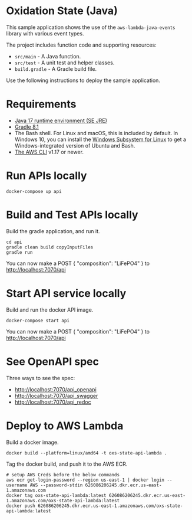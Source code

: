 # Oxidation State (Java)

This sample application shows the use of the `aws-lambda-java-events` library with various event types.

The project includes function code and supporting resources:

- `src/main` - A Java function.
- `src/test` - A unit test and helper classes.
- `build.gradle` - A Gradle build file.

Use the following instructions to deploy the sample application.

# Requirements

- [Java 17 runtime environment (SE JRE)](https://www.oracle.com/java/technologies/javase-downloads.html)
- [Gradle 8.1](https://gradle.org/releases/)
- The Bash shell. For Linux and macOS, this is included by default. In Windows 10, you can install the [Windows Subsystem for Linux](https://docs.microsoft.com/en-us/windows/wsl/install-win10) to get a Windows-integrated version of Ubuntu and Bash.
- [The AWS CLI](https://docs.aws.amazon.com/cli/latest/userguide/cli-chap-install.html) v1.17 or newer.

# Run APIs locally

    docker-compose up api

# Build and Test APIs locally

Build the gradle application, and run it.

    cd api
    gradle clean build copyInputFiles
    gradle run

You can now make a POST { "composition": "LiFePO4" } to <http://localhost:7070/api>

# Start API service locally

Build and run the docker API image.

    docker-compose start api

You can now make a POST { "composition": "LiFePO4" } to <http://localhost:7070/api>

# See OpenAPI spec

Three ways to see the spec:

- <http://localhost:7070/api_openapi>
- <http://localhost:7070/api_swagger>
- <http://localhost:7070/api_redoc>

# Deploy to AWS Lambda

Build a docker image.

    docker build --platform=linux/amd64 -t oxs-state-api-lambda .

Tag the docker build, and push it to the AWS ECR.

    # setup AWS Creds before the below commands
    aws ecr get-login-password --region us-east-1 | docker login --username AWS --password-stdin 626086206245.dkr.ecr.us-east-1.amazonaws.com
    docker tag oxs-state-api-lambda:latest 626086206245.dkr.ecr.us-east-1.amazonaws.com/oxs-state-api-lambda:latest
    docker push 626086206245.dkr.ecr.us-east-1.amazonaws.com/oxs-state-api-lambda:latest
